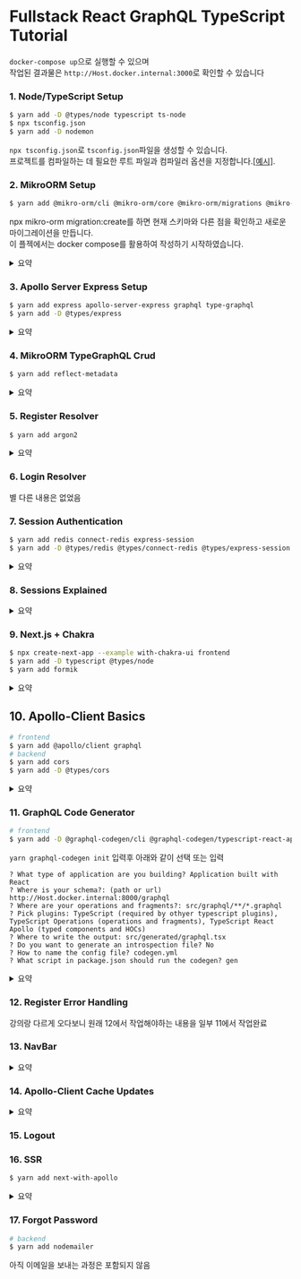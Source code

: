 # Fullstack React GraphQL TypeScript Tutorial

`docker-compose up`으로 실행할 수 있으며   
작업된 결과물은 `http://Host.docker.internal:3000`로 확인할 수 있습니다

### 1. Node/TypeScript Setup
```bash
$ yarn add -D @types/node typescript ts-node
$ npx tsconfig.json
$ yarn add -D nodemon
```

`npx tsconfig.json`로 `tsconfig.json`파일을 생성할 수 있습니다.   
프로젝트를 컴파일하는 데 필요한 루트 파일과 컴파일러 옵션을 지정합니다.[[예시]](https://typescript-kr.github.io/pages/tsconfig.json.html).

   
### 2. MikroORM Setup
```bash
$ yarn add @mikro-orm/cli @mikro-orm/core @mikro-orm/migrations @mikro-orm/postgresql pg
```

npx mikro-orm migration:create를 하면 현재 스키마와 다른 점을 확인하고 새로운 마이그레이션을 만듭니다.    
이 플젝에서는 docker compose를 활용하여 작성하기 시작하였습니다.   

<details>
<summary>요약</summary>
<ul>
    <li>nodemon을 컨테이너 내에서 실행하기 위해 -L 옵션을 추가로 주었습니다.</li>
    <li>npx mikro-orm migration:create 대신 await orm.getMigrator().up(); 코드를 추가함으로써 자동으로 migrate 하도록 변경</li>
    <li>아직은 컨테이너가 실행 후 바로 죽지 않도록 watch만 하도록 작업</li>
</ul>
</details>

### 3. Apollo Server Express Setup
```bash
$ yarn add express apollo-server-express graphql type-graphql
$ yarn add -D @types/express
```

<details>
<summary>요약</summary>
<ul>
    <li>
        리졸버(Resolver) <br />
        그래프 큐엘에서 데이터를 가져오는 구체적인 과정을 담당 <br />
        리졸버를 통해서 데이터 source의 종류에 상관 없이 구현이 가능
    </li>
    <li>
        type-graphql <br />
        클래스와 데코레이터만을 이용하여 스키마를 정의하기 위한 TypeGraphQL 
        <a href="https://github.com/MichalLytek/type-graphql">[참고]</a>
    </li>
</ul>
</details>

### 4. MikroORM TypeGraphQL Crud
```bash
$ yarn add reflect-metadata
```

<details>
<summary>요약</summary>
<ul>
    <li>
        뮤테이션(Mutation) <br />
        데이터를 수정할 때 GET을 사용하지 않는 것처럼 GraphQL에서는 데이터를 생성 및 수정할때는 Mutation을 사용 <br />
        Mutation을 사용하지 않고서도 데이터의 생성 및 변경이 가능하지만 Mutation을 사용하도록 하자 <br />
        Query와 Mutation의 가장 큰 차이는 Query는 병렬로 실행되지만 Mutation은 순차적으로 실행이 된다!
        <a href="https://bricoler.tistory.com/2">[참고]</a>
    </li>
    <li>
        MikroORM의 persistAndFlush <br />
        persist와 flush를 동시에 수행 <br />
        persist는 데이터를 생성하는 것을 말하고 flush는 commit과 같은 의미인듯 하다
    </li>
    <li>
        reflect-metadata <br />
        데코레이터 문법을 지원하기 위한 Polyfill <br />
        TypeORM을 사용하고 있다면 이미 설치되어 있을것이지만 여기서는 mikro-orm을 사용중이기 때문에 설치
    </li>
</ul>
</details>

### 5. Register Resolver
```bash
$ yarn add argon2
```

<details>
<summary>요약</summary>
<ul>
    <li>
        최근 떠오르는 암호화툴? Argon2 
        <a href="https://velog.io/@rosewwross/Argon2-%EC%95%94%ED%98%B8%ED%99%94-tool">[참고]</a><br />
    </li>
</ul>
</details>

### 6. Login Resolver

별 다른 내용은 없었음

### 7. Session Authentication
```bash
$ yarn add redis connect-redis express-session
$ yarn add -D @types/redis @types/connect-redis @types/express-session
```

<details>
<summary>요약</summary>
<ul>
    <li>
        typescript에서 아래와 같이 사용하면 req.session이 null이어도 사용할 수 있다.<br />
        req.session!.userId = user.id; <a href="https://www.inflearn.com/questions/10222">[참고]</a>
    </li>
    <li>
        이 강의에서는 Request & { session: Express.Session }와 같이 타입 결합을 사용한다. <br />
        이를 Intersection Types라고 한다. <a href="https://infoscis.github.io/2017/06/19/TypeScript-handbook-advanced-types/">[참고]</a>
    </li>
    <li>
        강의를 따라하다 에러가 났다... <br />
        TypeCasting으로 해결! <br />
        마침 해결하지 못하고 있던분이 깃헙에 계시길래 해결법 달아줌 > _ < <a href="https://github.com/benawad/lireddit/commit/cd945b296484946d81b38e45401f18c9e07b2603">[링크]</a>
    </li>
</ul>
</details>

### 8. Sessions Explained

<details>
<summary>요약</summary>
<ul>
    <li>
        redis에 값이 어떻게 할당이 되어 있는지에 관한 설명 이었음
    </li>
</ul>
</details>

### 9. Next.js + Chakra
```bash
$ npx create-next-app --example with-chakra-ui frontend 
$ yarn add -D typescript @types/node
$ yarn add formik
```

<details>
<summary>요약</summary>
<ul>
    <li>
    Chakra UI는 오픈된 지 얼마 안 된 라이브러리이지만, 최근 중요하게 여겨지는 접근성을 최우선 지원으로 둔 UI 라이브러리로
    나온 지 얼마 안됐지만 인기가 많다고합니다.
    </li>
</ul>
</details>

## 10. Apollo-Client Basics
```bash
# frontend
$ yarn add @apollo/client graphql
# backend 
$ yarn add cors
$ yarn add -D @types/cors
```

<details>
<summary>요약</summary>
<ul>
    <li>
    ApolloClient는 GraphQL로 로컬 및 원격 데이터를 모두 관리할 수 있는 JavaScript용 종합 상태 관리 라이브러리입니다. <br />
    이 기능을 사용하여 응용 프로그램 데이터를 가져오고, 캐시하고, 수정하면서 UI를 자동으로 업데이트합니다.
    </li>
    <li>
        Request.credentials <br />
        cross-origin 호출에 따라 user credentials을 어떻게 처리할지에 관한 내용이다.
        <a href="https://developer.mozilla.org/ko/docs/Web/API/Request/credentials">[참고]</a> <br />
        이 프로젝트에서는 "include"로 셋팅하여 cross-origin 호출이더라도 user credentials을 받는다. <br />
        단 서버측에서도 credentials 옵션이 true로 설정되어 있어야한다. 
    </li>
</ul>
</details>

### 11. GraphQL Code Generator
```bash
# frontend
$ yarn add -D @graphql-codegen/cli @graphql-codegen/typescript-react-apollo
```

`yarn graphql-codegen init` 입력후 아래와 같이 선택 또는 입력
```properties
? What type of application are you building? Application built with React
? Where is your schema?: (path or url) http://Host.docker.internal:8000/graphql
? Where are your operations and fragments?: src/graphql/**/*.graphql
? Pick plugins: TypeScript (required by othyer typescript plugins), TypeScript Operations (operations and fragments), TypeScript React Apollo (typed components and HOCs)
? Where to write the output: src/generated/graphql.tsx
? Do you want to generate an introspection file? No
? How to name the config file? codegen.yml
? What script in package.json should run the codegen? gen
```

<details>
<summary>요약</summary>
<ul>
    <li>
    GraphQL Code Generator <br />
    graphql 스키마를 클라이언트에서 작성후 Code Generator를 통해 TypeScript 타입을 생성하고 사용하였음 
    </li>
    <li>
    도커 내부에서 호스트의 IP를 사용하기 위해서는 Host.docker.internal를 사용하면 된다.
    </li>
</ul>
</details>

### 12. Register Error Handling

강의랑 다르게 오다보니 원래 12에서 작업해야하는 내용을 일부 11에서 작업완료

### 13. NavBar

<details>
<summary>요약</summary>
<ul>
    <li>
    로그인 기능을 구현하고 NavBar를 만들었으나 로그인 직후 index 페이지로 이동해도 로그인 된것으로 나오지 않는 문제가 있음. <br />
    이는 cache 문제임 
    </li>
</ul>
</details>

### 14. Apollo-Client Cache Updates

<details>
<summary>요약</summary>
<ul>
    <li>
    GraphQL에는 Fragment라는 것이 있는데 이는 재사용이 뛰어는 쿼리문의 파편을 의미한다. <br />
    동일한 구조 반복하여 가지는 field를 정의할때 fragment 구문을 사용하면 편리.
    </li>
</ul>
</details>

### 15. Logout

### 16. SSR
```bash
$ yarn add next-with-apollo
```

<details>
<summary>요약</summary>
<ul>
    <li>
    http://Host.docker.internal:3000으로 접속하지 않으면 쿠키가 전달이 안되는 문제가 있음. <br />
    실제 도메인으로 한다면 문제가 없을것으로 보임 localhost로 보내면 apollo가 127.0.0.1로 보내서 그런것으로 보이는데 둘다 로컬인데 뭐가 문제인가.. <br />
    </li>
    <li>
    쿠키가 변경이되어도 아폴로의 스토어는 변경이 되지 않아 명시적으로 client.resetStore()를 호출해주어야함. <br />
    자동화할 방법은?
    </li>
</ul>
</details>

### 17. Forgot Password 
```bash
# backend
$ yarn add nodemailer
```

아직 이메일을 보내는 과정은 포함되지 않음